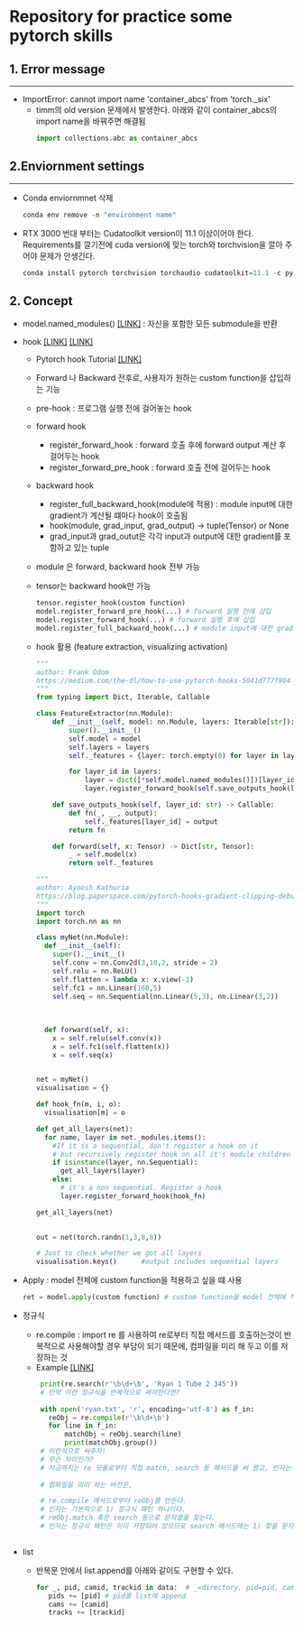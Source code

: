 # Repository for practice some pytorch skills


## 1. Error message
-------------------
  - ImportError: cannot import name 'container_abcs' from 'torch._six'
    - timm의 old version 문제에서 발생한다. 아래와 같이 container_abcs의 import name을 바꿔주면 해결됨
      ```python
      import collections.abc as container_abcs
      ```

## 2.Enviornment settings
-------------------
  - Conda enviornmnet 삭제
    ```python
    conda env remove -n "environment name"
    ```
  - RTX 3000 번대 부터는 Cudatoolkit version이 11.1 이상이어야 한다. Requirements를 깔기전에 cuda version에 맞는 torch와 torchvision을 깔아 주어야 문제가 안생긴다.
    ```python
    conda install pytorch torchvision torchaudio cudatoolkit=11.1 -c pytorch -c conda-forge
    ```

## 2. Concept
  - model.named_modules() [[LINK]](https://discuss.pytorch.org/t/how-to-access-to-a-layer-by-module-name/83797/8) : 자신을 포함한 모든 submodule을 반환
  - hook [[LINK]](https://velog.io/@bluegun/Pytorch%EB%A1%9C-%EB%94%A5%EB%9F%AC%EB%8B%9D-%EB%AA%A8%EB%8D%B8-%EA%B5%AC%EC%84%B1-%ED%95%99%EC%8A%B5-%EB%93%B1-%EC%A0%95%EB%A6%AC) [[LINK]](https://daebaq27.tistory.com/65) 
    - Pytorch hook Tutorial [[LINK]](https://hongl.tistory.com/157)
    - Forward 나 Backward 전후로,  사용자가 원하는 custom function을 삽입하는 기능
    - pre-hook : 프로그램 실행 전에 걸어놓는 hook
    - forward hook
      - register_forward_hook : forward 호출 후에 forward output 계산 후 걸어두는 hook
      - register_forward_pre_hook : forward 호출 전에 걸어두는 hook
    - backward hook
      - register_full_backward_hook(module에 적용) : module input에 대한 gradient가 계산될 떄마다 hook이 호출됨
      - hook(module, grad_input, grad_output) -> tuple(Tensor) or None
      - grad_input과 grad_outut은 각각 input과 output에 대한 gradient를 포함하고 있는 tuple
    - module 은 forward, backward hook 전부 가능
    - tensor는 backward hook만 가능
    
        ```python
        tensor.register_hook(custom function)
        model.register_forward_pre_hook(...) # forward 실행 전에 삽입
        model.register_forward_hook(...) # forward 실행 후에 삽입
        model.register_full_backward_hook(...) # module input에 대한 gradient가 계산될 때마다 호출
        ```
    - hook 활용 (feature extraction, visualizing activation)
      ```python
      """
      author: Frank Odom
      https://medium.com/the-dl/how-to-use-pytorch-hooks-5041d777f904
      """
      from typing import Dict, Iterable, Callable

      class FeatureExtractor(nn.Module):
          def __init__(self, model: nn.Module, layers: Iterable[str]):
              super().__init__()
              self.model = model
              self.layers = layers
              self._features = {layer: torch.empty(0) for layer in layers}

              for layer_id in layers:
                  layer = dict([*self.model.named_modules()])[layer_id]
                  layer.register_forward_hook(self.save_outputs_hook(layer_id))

          def save_outputs_hook(self, layer_id: str) -> Callable:
              def fn(_, __, output):
                  self._features[layer_id] = output
              return fn

          def forward(self, x: Tensor) -> Dict[str, Tensor]:
              _ = self.model(x)
              return self._features​
        ```
        ```python 
        """
        author: Ayoosh Kathuria
        https://blog.paperspace.com/pytorch-hooks-gradient-clipping-debugging/
        """
        import torch 
        import torch.nn as nn

        class myNet(nn.Module):
          def __init__(self):
            super().__init__()
            self.conv = nn.Conv2d(3,10,2, stride = 2)
            self.relu = nn.ReLU()
            self.flatten = lambda x: x.view(-1)
            self.fc1 = nn.Linear(160,5)
            self.seq = nn.Sequential(nn.Linear(5,3), nn.Linear(3,2))
            
          
          
          def forward(self, x):
            x = self.relu(self.conv(x))
            x = self.fc1(self.flatten(x))
            x = self.seq(x)
          

        net = myNet()
        visualisation = {}

        def hook_fn(m, i, o):
          visualisation[m] = o 

        def get_all_layers(net):
          for name, layer in net._modules.items():
            #If it is a sequential, don't register a hook on it
            # but recursively register hook on all it's module children
            if isinstance(layer, nn.Sequential):
              get_all_layers(layer)
            else:
              # it's a non sequential. Register a hook
              layer.register_forward_hook(hook_fn)

        get_all_layers(net)

          
        out = net(torch.randn(1,3,8,8))

        # Just to check whether we got all layers
        visualisation.keys()      #output includes sequential layers​
        ```
 - Apply : model 전체에 custom function을 적용하고 싶을 떄 사용
    ```python
    ret = model.apply(custom function) # custom function을 model 전체에 적용. apply가 적용된 model을 return
    ```
 - 정규식
   - re.compile : import re 를 사용하여 re로부터 직접 메서드를 호출하는것이 반복적으로 사용해야할 경우 부담이 되기 때문에, 컴파일을 미리 해 두고 이를 저장하는 것
   - Example [[LINK]](https://greeksharifa.github.io/%EC%A0%95%EA%B7%9C%ED%91%9C%ED%98%84%EC%8B%9D(re)/2018/08/04/regex-usage-05-intermediate/)
     ```python
      print(re.search(r'\b\d+\b', 'Ryan 1 Tube 2 345'))
      # 만약 이런 정규식을 반복적으로 써야한다면?
      
      with open('ryan.txt', 'r', encoding='utf-8') as f_in:
        reObj = re.compile(r'\b\d+\b')
        for line in f_in:
            matchObj = reObj.search(line)
            print(matchObj.group())
      # 이런식으로 써주자!
      # 무슨 차이인가?
      # 지금까지는 re 모듈로부터 직접 match, search 등 메서드를 써 왔고, 인자는 기본적으로 1) 정규식 패턴과 2) 찾을 문자열이 있었다.
      
      # 컴파일을 미리 하는 버전은,

      # re.compile 메서드로부터 reObj를 만든다.
      # 인자는 기본적으로 1) 정규식 패턴 하나이다.
      # reObj.match 혹은 search 등으로 문자열을 찾는다.
      # 인자는 정규식 패턴은 이미 저장되어 있으므로 search 메서드에는 1) 찾을 문자열 하나만 주면 된다.
      
     ```
  
 - list 
   - 반복문 안에서 list.append를 아래와 같이도 구현할 수 있다.
     ```python
     for _, pid, camid, trackid in data:  # _=directory, pid=pid, camid=camid
        pids += [pid] # pid를 list에 append
        cams += [camid]
        tracks += [trackid]
     ```


  


